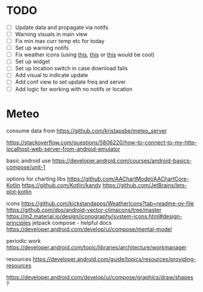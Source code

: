 # TODO

- [ ] Update data and propagate via notifs
- [ ] Warning visuals in main view
- [ ] Fix min max curr temp etc for today
- [ ] Set up warning notifs
- [ ] Fix weather icons (using [this](https://github.com/philanri/weather-icons), [this](https://github.com/Makin-Things/weather-icons) or [this](https://github.com/Grabstertv/WeatherNowIcons) would be cool)
- [ ] Set up widget
- [ ] Set up location switch in case download fails
- [ ] Add visual to indicate update
- [ ] Add conf view to set update freq and server
- [ ] Add logic for working with no notifs or location

# Meteo

consume data from https://github.com/kristapsbe/meteo_server

https://stackoverflow.com/questions/5806220/how-to-connect-to-my-http-localhost-web-server-from-android-emulator

basic android use
https://developer.android.com/courses/android-basics-compose/unit-1

options for charting libs
https://github.com/AAChartModel/AAChartCore-Kotlin
https://github.com/Kotlin/kandy
https://github.com/JetBrains/lets-plot-kotlin

icons
https://github.com/kickstandapps/WeatherIcons?tab=readme-ov-file
https://github.com/dps/android-vector-climacons/tree/master
https://m2.material.io/design/iconography/system-icons.html#design-principles
jetpack compose - helpful docs
https://developer.android.com/develop/ui/compose/mental-model

periodic work
https://developer.android.com/topic/libraries/architecture/workmanager

resources
https://developer.android.com/guide/topics/resources/providing-resources

https://developer.android.com/develop/ui/compose/graphics/draw/shapes ?

